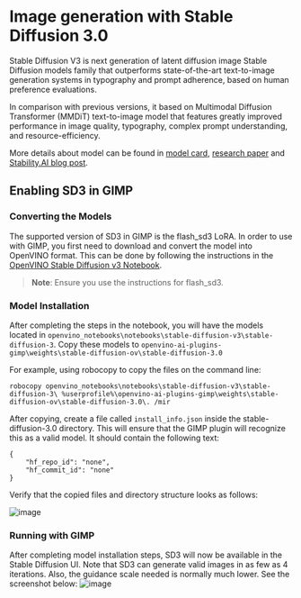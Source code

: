 # Image generation with Stable Diffusion 3.0

Stable Diffusion V3 is next generation of latent diffusion image Stable Diffusion models family that outperforms state-of-the-art text-to-image generation systems in typography and prompt adherence, based on human preference evaluations. 

In comparison with previous versions, it based on Multimodal Diffusion Transformer (MMDiT) text-to-image model that features greatly improved performance in image quality, typography, complex prompt understanding, and resource-efficiency.

More details about model can be found in [model card](https://huggingface.co/stabilityai/stable-diffusion-3-medium), [research paper](https://stability.ai/news/stable-diffusion-3-research-paper) and [Stability.AI blog post](https://stability.ai/news/stable-diffusion-3-medium).

## Enabling SD3 in GIMP
### Converting the Models
The supported version of SD3 in GIMP is the flash_sd3 LoRA. In order to use with GIMP, you first need to download and convert the model into OpenVINO format. This can be done by following the instructions in the [OpenVINO Stable Diffusion v3 Notebook](https://github.com/openvinotoolkit/openvino_notebooks/tree/latest/notebooks/stable-diffusion-v3).
>**Note**: Ensure you use the instructions for flash_sd3. 

### Model Installation
After completing the steps in the notebook, you will have the models located in `openvino_notebooks\notebooks\stable-diffusion-v3\stable-diffusion-3`. Copy these models to `openvino-ai-plugins-gimp\weights\stable-diffusion-ov\stable-diffusion-3.0` 

For example, using robocopy to copy the files on the command line:
```
robocopy openvino_notebooks\notebooks\stable-diffusion-v3\stable-diffusion-3\ %userprofile%\openvino-ai-plugins-gimp\weights\stable-diffusion-ov\stable-diffusion-3.0\. /mir
```
After copying, create a file called  `install_info.json` inside the stable-diffusion-3.0 directory. This will ensure that the GIMP plugin will recognize this as a valid model. It should contain the following text:
```
{
    "hf_repo_id": "none",
    "hf_commit_id": "none"
}
```

Verify that the copied files and directory structure looks as follows:

![image](https://github.com/user-attachments/assets/039073d1-e593-4365-92c9-3555ea023670)
### Running with GIMP
After completing model installation steps, SD3 will now be available in the Stable Diffusion UI. Note that SD3 can generate valid images in as few as 4 iterations. Also, the guidance scale needed is normally much lower. See the screenshot below:
![image](https://github.com/user-attachments/assets/6daf3201-b873-4198-a752-19594f352c50)




